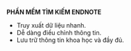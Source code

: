 **PHẦN MỀM TÌM KIẾM ENDNOTE**

* Truy xuất dữ liệu nhanh.
* Dễ dàng điều chỉnh thông tin.
* Lưu trữ thông tin khoa học và đầy đủ.
